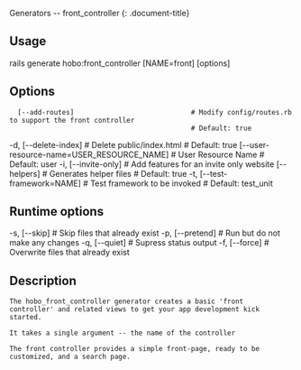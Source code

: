 Generators -- front\_controller
{: .document-title}


## Usage

    

  rails generate hobo:front_controller [NAME=front] [options]


## Options

    

      [--add-routes]                             # Modify config/routes.rb to support the front controller
                                                 # Default: true
  -d, [--delete-index]                           # Delete public/index.html
                                                 # Default: true
      [--user-resource-name=USER_RESOURCE_NAME]  # User Resource Name
                                                 # Default: user
  -i, [--invite-only]                            # Add features for an invite only website
      [--helpers]                                # Generates helper files
                                                 # Default: true
  -t, [--test-framework=NAME]                    # Test framework to be invoked
                                                 # Default: test_unit


## Runtime options

    

  -s, [--skip]     # Skip files that already exist
  -p, [--pretend]  # Run but do not make any changes
  -q, [--quiet]    # Supress status output
  -f, [--force]    # Overwrite files that already exist


## Description

    


    The hobo_front_controller generator creates a basic 'front
    controller' and related views to get your app development kick started.

    It takes a single argument -- the name of the controller

    The front controller provides a simple front-page, ready to be
    customized, and a search page.


